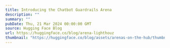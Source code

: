 ```yaml
---
title: Introducing the Chatbot Guardrails Arena
description: ""
summary: ""
pubDate: Thu, 21 Mar 2024 00:00:00 GMT
source: Hugging Face Blog
url: https://huggingface.co/blog/arena-lighthouz
thumbnail: "https://huggingface.co/blog/assets/arenas-on-the-hub/thumbnail_lighthouz.png"
---
```


